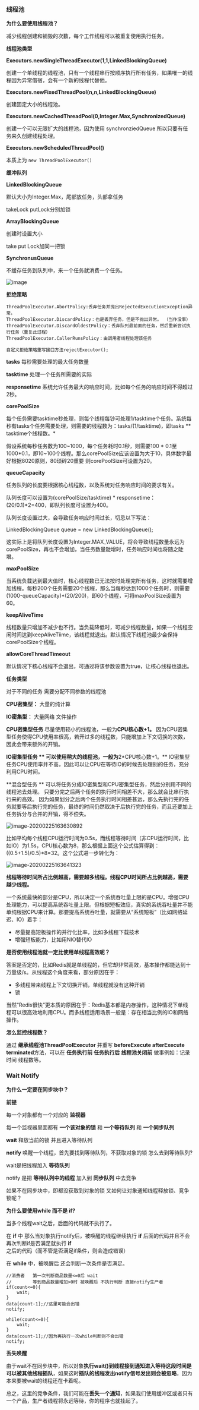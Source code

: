 ### 线程池

**为什么要使用线程池？**

减少线程创建和销毁的次数，每个工作线程可以被重复使用执行任务。

**线程池类型**

**Executors.newSingleThreadExecutor(1,1,LinkedBlockingQueue)**

创建一个单线程的线程池，只有一个线程串行按顺序执行所有任务，如果唯一的线程因为异常借宿，会有一个新的线程代替他。

**Executors.newFixedThreadPool(n,n,LinkedBlockingQueue)**

创建固定大小的线程池。

**Executors.newCachedThreadPool(0,Integer.Max,SynchronizedQueue)**

创建一个可以无限扩大的线程池，因为使用 synchronziedQueue 所以只要有任务来久创建线程处理。

**Executors.newScheduledThreadPool()**

本质上为 `new ThreadPoolExecutor()`

**缓冲队列**

**LinkedBlockingQueue**

默认大小为Integer.Max，尾部放任务，头部拿任务

takeLock putLock分别加锁

**ArrayBlockingQueue**

创建时设置大小

take put Lock加同一把锁

**SynchronusQueue**

不缓存任务到队列中，来一个任务就消费一个任务。

![image](http://images.cnitblog.com/blog/497634/201401/08000847-0a9caed4d6914485b2f56048c668251a.jpg)

**拒绝策略**

```
ThreadPoolExecutor.AbortPolicy:丢弃任务并抛出RejectedExecutionException异常。 
ThreadPoolExecutor.DiscardPolicy：也是丢弃任务，但是不抛出异常。 （当作没事）
ThreadPoolExecutor.DiscardOldestPolicy：丢弃队列最前面的任务，然后重新尝试执行任务（重复此过程）
ThreadPoolExecutor.CallerRunsPolicy：由调用者线程处理该任务

自定义拒绝策略重写接口方法rejectExecutor();
```

**tasks** 每秒需要处理的最大任务数量

**tasktime** 处理一个任务所需要的实际

**responsetime** 系统允许任务最大的响应时间，比如每个任务的响应时间不得超过2秒。



**corePoolSize** 

每个任务需要tasktime秒处理，则每个线程每钞可处理1/tasktime个任务。系统每秒有tasks个任务需要处理，则需要的线程数为：tasks/(1/tasktime)，即tasks ** tasktime个线程数。*

假设系统每秒任务数为100~1000，每个任务耗时0.1秒，则需要100 * 0.1至1000*0.1，即10~100个线程。那么corePoolSize应该设置为大于10，具体数字最好根据8020原则，80琐碎20重要 则corePoolSize可设置为20。

**queueCapacity**

任务队列的长度要根据核心线程数，以及系统对任务响应时间的要求有关。

队列长度可以设置为(corePoolSize/tasktime) * responsetime： (20/0.1)*2=400，即队列长度可设置为400。

队列长度设置过大，会导致任务响应时间过长，切忌以下写法：

LinkedBlockingQueue queue = new LinkedBlockingQueue();

这实际上是将队列长度设置为Integer.MAX_VALUE，将会导致线程数量永远为corePoolSize，再也不会增加，当任务数量陡增时，任务响应时间也将随之陡增。

**maxPoolSize**

当系统负载达到最大值时，核心线程数已无法按时处理完所有任务，这时就需要增加线程。每秒200个任务需要20个线程，那么当每秒达到1000个任务时，则需要(1000-queueCapacity)*(20/200)，即60个线程，可将maxPoolSize设置为60。

**keepAliveTime**

线程数量只增加不减少也不行。当负载降低时，可减少线程数量，如果一个线程空闲时间达到keepAliveTiime，该线程就退出。默认情况下线程池最少会保持corePoolSize个线程。

**allowCoreThreadTimeout**

默认情况下核心线程不会退出，可通过将该参数设置为true，让核心线程也退出。



**任务类型**

对于不同的任务 需要分配不同参数的线程池

**CPU密集型：** 大量的纯计算

**IO密集型：** 大量网络 文件操作

**CPU密集型任务** 
尽量使用较小的线程池，一般为**CPU核心数+1。** 
因为CPU密集型任务使得CPU使用率很高，若开过多的线程数，只能增加上下文切换的次数，因此会带来额外的开销。

**IO密集型任务 **
可以使用稍大的线程池，一般为**2*CPU核心数+1。** 
IO密集型任务CPU使用率并不高，因此可以让CPU在等待IO的时候去处理别的任务，充分利用CPU时间。

**混合型任务 **
可以将任务分成IO密集型和CPU密集型任务，然后分别用不同的线程池去处理。 
只要分完之后两个任务的执行时间相差不大，那么就会比串行执行来的高效。 
因为如果划分之后两个任务执行时间相差甚远，那么先执行完的任务就要等后执行完的任务，最终的时间仍然取决于后执行完的任务，而且还要加上任务拆分与合并的开销，得不偿失。



![image-20200225163630892](C:\Users\15521\AppData\Roaming\Typora\typora-user-images\image-20200225163630892.png)

比如平均每个线程CPU运行时间为0.5s，而线程等待时间（非CPU运行时间，比如IO）为1.5s，CPU核心数为8，那么根据上面这个公式估算得到：((0.5+1.5)/0.5)*8=32。这个公式进一步转化为：

![image-20200225163641323](C:\Users\15521\AppData\Roaming\Typora\typora-user-images\image-20200225163641323.png)

**线程等待时间所占比例越高，需要越多线程。线程CPU时间所占比例越高，需要越少线程。**

一个系统最快的部分是CPU，所以决定一个系统吞吐量上限的是CPU。增强CPU处理能力，可以提高系统吞吐量上限。但根据短板效应，真实的系统吞吐量并不能单纯根据CPU来计算。那要提高系统吞吐量，就需要从“系统短板”（比如网络延迟、IO）着手：

- 尽量提高短板操作的并行化比率，比如多线程下载技术
- 增强短板能力，比如用NIO替代IO

**是否使用线程池就一定比使用单线程高效呢？**

答案是否定的，比如Redis就是单线程的，但它却非常高效，基本操作都能达到十万量级/s。从线程这个角度来看，部分原因在于：

- 多线程带来线程上下文切换开销，单线程就没有这种开销
- 锁

当然“Redis很快”更本质的原因在于：Redis基本都是内存操作，这种情况下单线程可以很高效地利用CPU。而多线程适用场景一般是：存在相当比例的IO和网络操作。

**怎么监控线程数？**

通过 **继承线程池ThreadPoolExecutor** 并重写 **beforeExecute afterExecute terminated**方法，可以在 **任务执行前** **任务执行后** **线程池关闭前** 做事例如：记录时间 线程数等。

### Wait Notify

**为什么一定要在同步块中？**

**前提**

每一个对象都有一个对应的 **监视器**

每一个监视器里面都有 **一个该对象的锁** 和 **一个等待队列** 和 **一个同步队列**

**wait** 释放当前的锁 并且进入等待队列

**notify** 唤醒一个线程，首先要找到等待队列，不获取对象的锁 怎么去到等待队列?

wait是把线程加入 **等待队列**

notify 是把 **等待队列中的线程** 加入到 **同步队列** 中去竞争

如果不在同步块中，即都没获取到对象的锁 又如何让对象通知线程释放锁、竞争锁呢？

**为什么要使用while 而不是 if?**

当多个线程wait之后，后面的代码就不执行了。

在 **if** 中 那么当对象执行notify后，被唤醒的线程继续执行 **if** 后面的代码并且不会再次判断if是否满足就执行 **if** 之后的代码（而不管是否满足if条件，则会造成错误）

在 **while** 中，被唤醒后 还会判断一次条件是否满足。

```
//消费者	第一次判断商品数量<=0后 wait
//		  等到商品数量增加>0时 被唤醒后 不执行判断 直接notify生产者
if(count<=0){
	wait;
}		
data[count-1];//这里可能会出错
notify;

while(count<=0){
	wait;
}
data[count-1];//因为再执行一次while判断则不会出错
notify;
```



**丢失唤醒**

由于wait不在同步块中，所以对象**执行wait()**到**线程接到通知进入等待这段时间是可以被其他线程插队**，如果这时**插队的线程发出notify信号发出则会被忽略**，因为本来要被wait的线程还在卡着呢。

总之，这里的竞争条件，我们可能在**丢失一个通知**，如果我们使用缓冲区或者只有一个产品，生产者线程将永远等待，你的程序也就挂起了。
